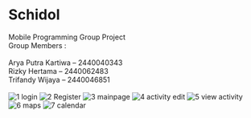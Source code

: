 # Schidol
Mobile Programming Group Project
<br>
Group Members :  
<br>
Arya Putra Kartiwa – 2440040343 
<br>
Rizky Hertama – 2440062483 
<br>
Trifandy Wijaya – 2440046851 
<br>
<br>
![1  login](https://user-images.githubusercontent.com/81372683/230621761-d1e676a5-6899-4c39-9b32-be9b7d97d6d9.jpg)
![2  Register](https://user-images.githubusercontent.com/81372683/230621792-0406291b-4e0b-4c42-b2f9-9d9b6fd69e53.jpg)
![3  mainpage](https://user-images.githubusercontent.com/81372683/230621829-7226b81d-562c-4336-a8bb-21fa7392a39f.jpg)
![4  activity edit](https://user-images.githubusercontent.com/81372683/230621841-ac54b0e4-d23f-4a9e-89de-99d1865e0609.jpg)
![5  view activity](https://user-images.githubusercontent.com/81372683/230621878-55963214-1458-477f-b48b-bb3e1b4b7314.jpg)
![6  maps](https://user-images.githubusercontent.com/81372683/230621922-f8c1ac98-3f0f-41f1-a6d6-6ee0815f75ef.jpg)
![7  calendar](https://user-images.githubusercontent.com/81372683/230621929-522e415d-7b05-4cbb-bf71-caf90adb708c.jpg)

